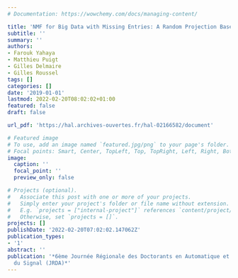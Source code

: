 ```yaml
---
# Documentation: https://wowchemy.com/docs/managing-content/

title: 'NMF for Big Data with Missing Entries: A Random Projection Based Approach'
subtitle: ''
summary: ''
authors:
- Farouk Yahaya
- Matthieu Puigt
- Gilles Delmaire
- Gilles Roussel
tags: []
categories: []
date: '2019-01-01'
lastmod: 2022-02-20T08:02:02+01:00
featured: false
draft: false

url_pdf: 'https://hal.archives-ouvertes.fr/hal-02166582/document'

# Featured image
# To use, add an image named `featured.jpg/png` to your page's folder.
# Focal points: Smart, Center, TopLeft, Top, TopRight, Left, Right, BottomLeft, Bottom, BottomRight.
image:
  caption: ''
  focal_point: ''
  preview_only: false

# Projects (optional).
#   Associate this post with one or more of your projects.
#   Simply enter your project's folder or file name without extension.
#   E.g. `projects = ["internal-project"]` references `content/project/deep-learning/index.md`.
#   Otherwise, set `projects = []`.
projects: []
publishDate: '2022-02-20T07:02:02.147062Z'
publication_types:
- '1'
abstract: ''
publication: '*6ème Journée Régionale des Doctorants en Automatique et Traitement
  du Signal (JRDA)*'
---
```

